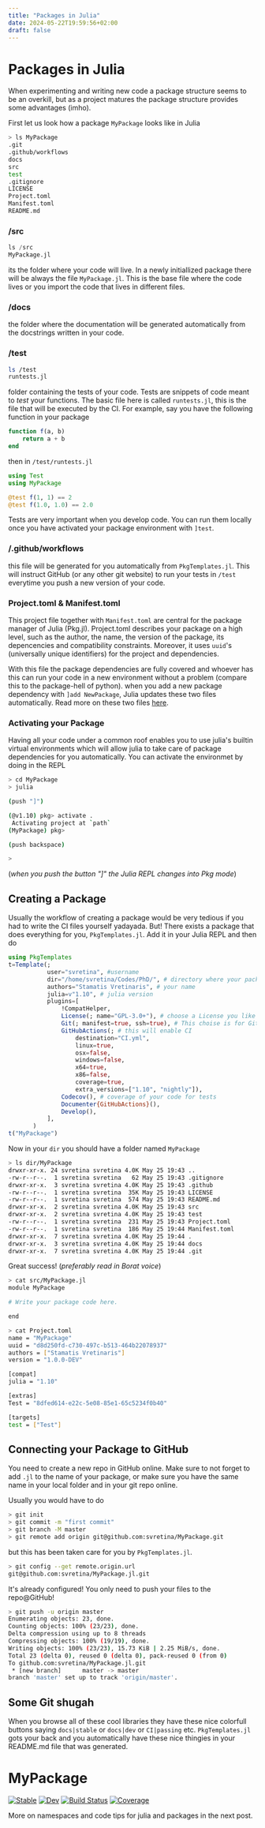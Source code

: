 ```yaml
---
title: "Packages in Julia"
date: 2024-05-22T19:59:56+02:00
draft: false
---
```


# Packages in Julia

When experimenting and writing new code a package structure seems to be an overkill, but as a project matures the package structure provides some advantages (imho).

First let us look how a package `MyPackage` looks like in Julia
```sh
> ls MyPackage
.git
.github/workflows
docs
src
test
.gitignore
LICENSE
Project.toml
Manifest.toml
README.md
```
### /src
```julia
ls /src
MyPackage.jl
```
its the folder where your code will live. In a newly initiallized package there will be always the file `MyPackage.jl`. This is the base file where the code lives or you import the code that lives in different files.
### /docs
the folder where the documentation will be generated automatically from the docstrings written in your code.
### /test
```sh
ls /test
runtests.jl
```
folder containing the tests of your code. Tests are snippets of code meant to *test* your functions. The basic file here is called `runtests.jl`, this is the file that will be executed by the CI. 
For example, say you have the following function in your package
```julia
function f(a, b)
    return a + b
end
```
then in `/test/runtests.jl`
```julia
using Test
using MyPackage

@test f(1, 1) == 2
@test f(1.0, 1.0) == 2.0
```
Tests are very important when you develop code. You can run them locally once you have activated your package environment with `]test`.

### /.github/workflows
this file will be generated for you automatically from `PkgTemplates.jl`. This will instruct GitHub (or any other git website) to run your tests in `/test` everytime you push a new version of your code.

### Project.toml & Manifest.toml
This project file together with `Manifest.toml` are central for the package manager of Julia (Pkg.jl). Project.toml describes your package on a high level, such as the author, the name, the version of the package, its depencencies and compatibility constraints. Moreover, it uses `uuid`'s (universally unique identifiers) for the project and dependencies. 

With this file the package dependencies are fully covered and whoever has this can run your code in a new environment without a problem (compare this to the package-hell of python). when you add a new package dependency with `]add NewPackage`, Julia updates these two files automatically.
Read more on these two files [here](https://pkgdocs.julialang.org/v1/toml-files/). 

### Activating your Package
Having all your code under a common roof enables you to use julia's builtin virtual environments which will allow julia to take care of package dependencies for you automatically. You can activate the environmet by doing
in the REPL
```sh
> cd MyPackage
> julia

(push "]")

(@v1.10) pkg> activate .
 Activating project at `path`
(MyPackage) pkg>

(push backspace)

>
```
(*when you push the button "]" the Julia REPL changes into Pkg mode*)
## Creating a Package
Usually the workflow of creating a package would be very tedious if you had to write the CI files yourself yadayada. But! There exists a package that does everything for you, `PkgTemplates.jl`. Add it in your Julia REPL and then do
```julia
using PkgTemplates
t=Template(;
           user="svretina", #username
           dir="/home/svretina/Codes/PhD/", # directory where your package will be
           authors="Stamatis Vretinaris", # your name
           julia=v"1.10", # julia version
           plugins=[
               !CompatHelper,
               License(; name="GPL-3.0+"), # choose a License you like
               Git(; manifest=true, ssh=true), # This choise is for Github
               GitHubActions(; # this will enable CI
                   destination="CI.yml", 
                   linux=true,
                   osx=false,
                   windows=false,
                   x64=true,
                   x86=false,
                   coverage=true,
                   extra_versions=["1.10", "nightly"]),
               Codecov(), # coverage of your code for tests
               Documenter{GitHubActions}(),
               Develop(),
           ],
       )
t("MyPackage")
```
Now in your `dir` you should have a folder named `MyPackage`
```sh
> ls dir/MyPackage
drwxr-xr-x. 24 svretina svretina 4.0K May 25 19:43 ..
-rw-r--r--.  1 svretina svretina   62 May 25 19:43 .gitignore
drwxr-xr-x.  3 svretina svretina 4.0K May 25 19:43 .github
-rw-r--r--.  1 svretina svretina  35K May 25 19:43 LICENSE
-rw-r--r--.  1 svretina svretina  574 May 25 19:43 README.md
drwxr-xr-x.  2 svretina svretina 4.0K May 25 19:43 src
drwxr-xr-x.  2 svretina svretina 4.0K May 25 19:43 test
-rw-r--r--.  1 svretina svretina  231 May 25 19:43 Project.toml
-rw-r--r--.  1 svretina svretina  186 May 25 19:44 Manifest.toml
drwxr-xr-x.  7 svretina svretina 4.0K May 25 19:44 .
drwxr-xr-x.  3 svretina svretina 4.0K May 25 19:44 docs
drwxr-xr-x.  7 svretina svretina 4.0K May 25 19:44 .git
```
Great success! (*preferably read in Borat voice*)

```sh
> cat src/MyPackage.jl
module MyPackage

# Write your package code here.

end

> cat Project.toml
name = "MyPackage"
uuid = "d8d250fd-c730-497c-b513-464b22078937"
authors = ["Stamatis Vretinaris"]
version = "1.0.0-DEV"

[compat]
julia = "1.10"

[extras]
Test = "8dfed614-e22c-5e08-85e1-65c5234f0b40"

[targets]
test = ["Test"]
```



## Connecting your Package to GitHub
You need to create a new repo in GitHub online. Make sure to not forget to add `.jl` to the name of your package, or make sure you have the same name in your local folder and in your git repo online.

Usually you would have to do
```sh
> git init
> git commit -m "first commit"
> git branch -M master
> git remote add origin git@github.com:svretina/MyPackage.git
```
but this has been taken care for you by `PkgTemplates.jl`. 
```sh 
> git config --get remote.origin.url
git@github.com:svretina/MyPackage.jl.git
```
It's already configured! You only need to push your files to the repo@GitHub!
```sh
> git push -u origin master
Enumerating objects: 23, done.
Counting objects: 100% (23/23), done.
Delta compression using up to 8 threads
Compressing objects: 100% (19/19), done.
Writing objects: 100% (23/23), 15.73 KiB | 2.25 MiB/s, done.
Total 23 (delta 0), reused 0 (delta 0), pack-reused 0 (from 0)
To github.com:svretina/MyPackage.jl.git
 * [new branch]      master -> master
branch 'master' set up to track 'origin/master'.
```

## Some Git shugah
When you browse all of these cool libraries they have these nice colorfull buttons saying `docs|stable` or `docs|dev` or `CI|passing` etc. `PkgTemplates.jl` gots your back and you automatically have these nice thingies in your README.md file that was generated.

# MyPackage

[![Stable](https://img.shields.io/badge/docs-stable-blue.svg)](https://svretina.github.io/MyPackage.jl/stable/)
[![Dev](https://img.shields.io/badge/docs-dev-blue.svg)](https://svretina.github.io/MyPackage.jl/dev/)
[![Build Status](https://github.com/svretina/MyPackage.jl/actions/workflows/CI.yml/badge.svg?branch=master)](https://github.com/svretina/MyPackage.jl/actions/workflows/CI.yml?query=branch%3Amaster)
[![Coverage](https://codecov.io/gh/svretina/MyPackage.jl/branch/master/graph/badge.svg)](https://codecov.io/gh/svretina/MyPackage.jl)

More on namespaces and code tips for julia and packages in the next post.
